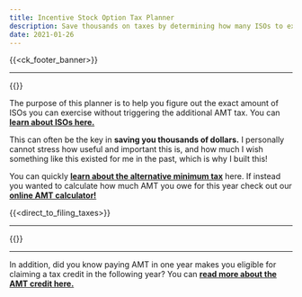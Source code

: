 ```yaml
---
title: Incentive Stock Option Tax Planner
description: Save thousands on taxes by determining how many ISOs to exercise without triggering AMT
date: 2021-01-26
---
```

{{<ck_footer_banner>}}

------------------
{{<disclaimer>}}

The purpose of this planner is to help you figure out the exact amount of ISOs you can exercise without triggering the additional AMT tax. You can **[learn about ISOs here.](/articles/incentive-stock-option-iso-basics/)**

This can often be the key in **saving you thousands of dollars.** I personally cannot stress how useful and important this is, and how much I wish something like this existed for me in the past, which is why I built this!

You can quickly **[learn about the alternative minimum tax](/articles/what-is-the-alternative-minimum-tax/)** here. If instead you wanted to calculate how much AMT you owe for this year check out our **[online AMT calculator!](/amt-calculator/)**

{{<direct_to_filing_taxes>}}

------------------

{{<iso-exercise-planner >}}

------------------

In addition, did you know paying AMT in one year makes you eligible for claiming a tax credit in the following year? You can **[read more about the AMT credit here.](/articles/what_is_the_amt_credit_carryover)**